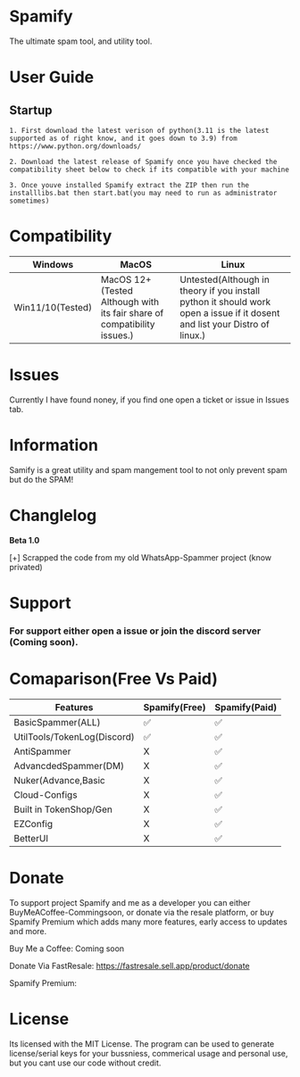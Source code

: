 # Spamify
The ultimate spam tool, and utility tool.

# User Guide

## Startup
`1. First download the latest verison of python(3.11 is the latest supported as of right know, and it goes down to 3.9) from https://www.python.org/downloads/`

`2. Download the latest release of Spamify once you have checked the compatibility sheet below to check if its compatible with your machine`

`3. Once youve installed Spamify extract the ZIP then run the installlibs.bat then start.bat(you may need to run as administrator sometimes)`

# Compatibility

| Windows  | MacOS | Linux 
| ---------------- | ------------- | ------------- |
| Win11/10(Tested) | MacOS 12+(Tested Although with its fair share of compatibility issues.)     | Untested(Although in theory if you install python it should work open a issue if it dosent and list your Distro of linux.)    |

# Issues
Currently I have found noney, if you find one open a ticket or issue in Issues tab.

# Information
Samify is a great utility and spam mangement tool to not only prevent spam but do the SPAM!

# Changlelog
**Beta 1.0**

[+] Scrapped the code from my old WhatsApp-Spammer project (know privated) 

# Support 

### For support either open a issue or join the discord server (Coming soon).


# Comaparison(Free Vs Paid)

| Features         | Spamify(Free)    | Spamify(Paid)  |  
| ---------------- | ------------- | ------------- |
| BasicSpammer(ALL)|       ✅      |      ✅      |
| UtilTools/TokenLog(Discord) |       ✅      |      ✅      |
| AntiSpammer      |       X       |      ✅      |
| AdvancdedSpammer(DM)|       X       |      ✅      |
| Nuker(Advance,Basic |       X       |      ✅      |
| Cloud-Configs  |       X       |      ✅      |
| Built in TokenShop/Gen |       X       |      ✅      |
| EZConfig       |       X        |      ✅      |
| BetterUI       |       X        |      ✅      |


# Donate

To support project Spamify and me as a developer you can either BuyMeACoffee-Commingsoon, or donate via the resale platform, or buy Spamify Premium which adds many more features, early access to updates and more.

Buy Me a Coffee: Coming soon 

Donate Via FastResale: https://fastresale.sell.app/product/donate

Spamify Premium: 

# License
Its licensed with the MIT License.
The program can be used to generate license/serial keys for your bussniess, commerical usage and personal use, but you cant use our code without credit.
